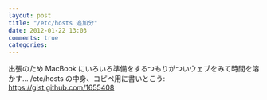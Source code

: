 ```yaml
---
layout: post
title: "/etc/hosts 追加分"
date: 2012-01-22 13:03
comments: true
categories: 
---
```


出張のため MacBook にいろいろ準備をするつもりがついウェブをみて時間を溶かす...
/etc/hosts の中身、コピペ用に書いとこう: https://gist.github.com/1655408
